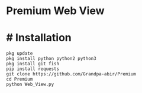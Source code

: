 # Premium Web View


# # Installation

`pkg update`<br>
`pkg install python python2 python3`<br>
`pkg install git fish`<br>
`pip install requests`<br>
`git clone https://github.com/Grandpa-abir/Premium`<br>
`cd Premium`<br>
`python Web_View.py`<br>
